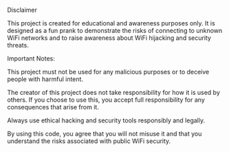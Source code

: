 Disclaimer

This project is created for educational and awareness purposes only. It is designed as a fun prank to demonstrate the risks of connecting to unknown WiFi networks and to raise awareness about WiFi hijacking and security threats.

Important Notes:

This project must not be used for any malicious purposes or to deceive people with harmful intent.

The creator of this project does not take responsibility for how it is used by others. If you choose to use this, you accept full responsibility for any consequences that arise from it.

Always use ethical hacking and security tools responsibly and legally.


By using this code, you agree that you will not misuse it and that you understand the risks associated with public WiFi security.
